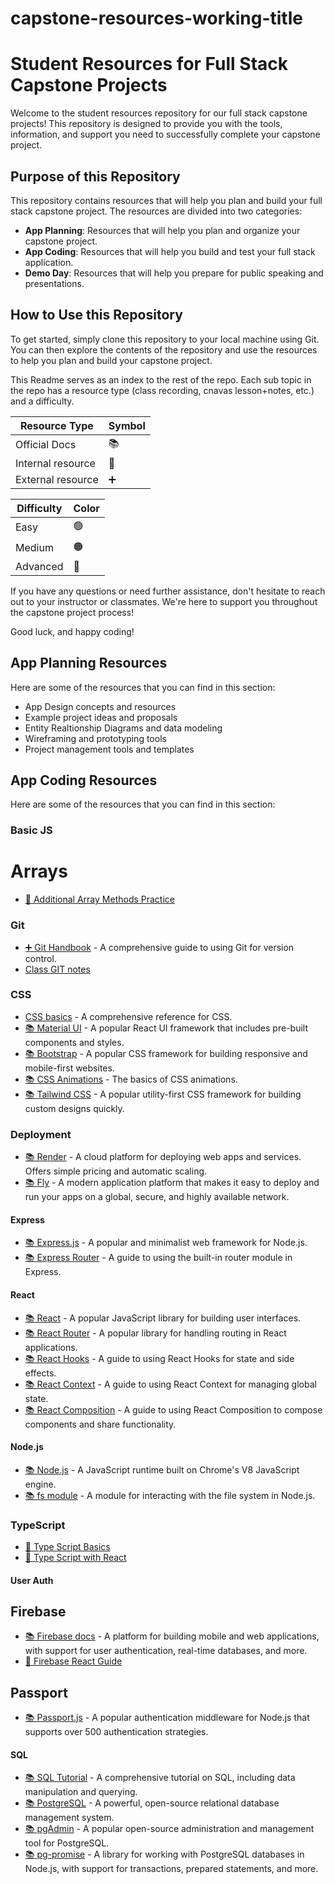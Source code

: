# capstone-resources-working-title
# Student Resources for Full Stack Capstone Projects

Welcome to the student resources repository for our full stack capstone projects! This repository is designed to provide you with the tools, information, and support you need to successfully complete your capstone project.

## Purpose of this Repository

This repository contains resources that will help you plan and build your full stack capstone project. The resources are divided into two categories:

- **App Planning**: Resources that will help you plan and organize your capstone project.
- **App Coding**: Resources that will help you build and test your full stack application.
- **Demo Day**: Resources that will help you prepare for public speaking and presentations.


## How to Use this Repository

To get started, simply clone this repository to your local machine using Git. You can then explore the contents of the repository and use the resources to help you plan and build your capstone project. 

This Readme serves as an index to the rest of the repo. Each sub topic in the repo has a resource type (class recording, cnavas lesson+notes, etc.) and a difficulty. 


| Resource Type       |Symbol  |
| ------------------- | -------------- |
| Official Docs       | 📚             |
| Internal resource   | 📝             |
| External resource   | ➕             |

| Difficulty      |Color  |
| ----------- | --------------|
| Easy        | 🟢             |
| Medium      | 🟠             |
| Advanced    | 🔴             |


If you have any questions or need further assistance, don't hesitate to reach out to your instructor or classmates. We're here to support you throughout the capstone project process!

Good luck, and happy coding!


## App Planning Resources

Here are some of the resources that you can find in this section:

- App Design concepts and resources
- Example project ideas and proposals
- Entity Realtionship Diagrams and data modeling
- Wireframing and prototyping tools
- Project management tools and templates

## App Coding Resources

Here are some of the resources that you can find in this section:

### Basic JS
# Arrays
  -  [📝 Additional Array Methods Practice](https://github.com/Angiepmunoz/method-like-functions)

### Git
- [➕ Git Handbook](https://guides.github.com/introduction/git-handbook/) - A comprehensive guide to using Git for version control.
- [Class GIT notes]()

### CSS
- [CSS basics]() - A comprehensive reference for CSS.
- [📚 Material UI](https://material-ui.com/) - A popular React UI framework that includes pre-built components and styles.
- [📚 Bootstrap](https://getbootstrap.com/) - A popular CSS framework for building responsive and mobile-first websites.
- [📚 CSS Animations](https://www.w3schools.com/css/css3_animations.asp) - The basics of CSS animations.
- [📚 Tailwind CSS](https://tailwindcss.com/) - A popular utility-first CSS framework for building custom designs quickly.

### Deployment
- [📚 Render](https://render.com/) - A cloud platform for deploying web apps and services. Offers simple pricing and automatic scaling.
- [📚 Fly](https://fly.io/) - A modern application platform that makes it easy to deploy and run your apps on a global, secure, and highly available network.

#### Express
- [📚 Express.js](https://expressjs.com/) - A popular and minimalist web framework for Node.js.
- [📚 Express Router](https://expressjs.com/en/guide/routing.html) - A guide to using the built-in router module in Express.

#### React
- [📚 React](https://reactjs.org/) - A popular JavaScript library for building user interfaces.
- [📚 React Router](https://reactrouter.com/) - A popular library for handling routing in React applications.
- [📚 React Hooks](https://reactjs.org/docs/hooks-intro.html) - A guide to using React Hooks for state and side effects.
- [📚 React Context](https://reactjs.org/docs/context.html) - A guide to using React Context for managing global state.
- [📚 React Composition](https://reactjs.org/docs/composition-vs-inheritance.html) - A guide to using React Composition to compose components and share functionality.

#### Node.js
- [📚 Node.js](https://nodejs.org/en/) - A JavaScript runtime built on Chrome's V8 JavaScript engine.
- [📚 fs module](https://nodejs.org/api/fs.html) - A module for interacting with the file system in Node.js.


### TypeScript
- [📝 Type Script Basics](https://github.com/mckiernantim/Typescript-starter)
- [📝 Type Script with React](https://github.com/mckiernantim/Typescript-starter/tree/final)

#### User Auth
## Firebase
  - [📚 Firebase docs](https://firebase.google.com/) - A platform for building mobile and web applications, with support for user authentication, real-time databases, and more.
  - [📝 Firebase React Guide](https://github.com/mckiernantim/firebase-react)
## Passport
  - [📚 Passport.js](http://www.passportjs.org/) - A popular authentication middleware for Node.js that supports over 500 authentication strategies.


#### SQL
- [📚 SQL Tutorial](https://www.w3schools.com/sql/) - A comprehensive tutorial on SQL, including data manipulation and querying.
- [📚 PostgreSQL](https://www.postgresql.org/) - A powerful, open-source relational database management system.
- [📚 pgAdmin](https://www.pgadmin.org/) - A popular open-source administration and management tool for PostgreSQL.
- [📚 pg-promise](https://github.com/vitaly-t/pg-promise) - A library for working with PostgreSQL databases in Node.js, with support for transactions, prepared statements, and more.
